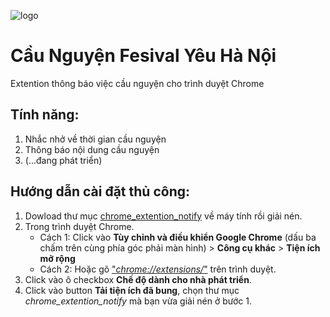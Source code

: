 ![logo](https://hoithanh.com/wp-content/uploads/2017/04/17761071_10158427611180654_7780121716910473583_o.jpg)
# Cầu Nguyện Fesival Yêu Hà Nội

Extention thông báo việc cầu nguyện cho trình duyệt Chrome

## Tính năng: 
1. Nhắc nhở về thời gian cầu nguyện
2. Thông báo nội dung cầu nguyện
3. (...đang phát triển)

## Hướng dẫn cài đặt thủ công:
1. Dowload thư mục [chrome_extention_notify](https://github.com/tienthanhjlw/chrome_extention_notify/archive/master.zip) về máy tính rồi giải nén.
2. Trong trình duyệt Chrome.
    - Cách 1: Click vào **Tùy chỉnh và điều khiển Google Chrome** (dấu ba chấm trên cùng phía góc phải màn hình) > **Công cụ khác** > **Tiện ích mở rộng**
    - Cách 2: Hoặc gõ ["*chrome://extensions/*"](chrome://extensions/) trên trình duyệt.
3. Click vào ô checkbox **Chế độ dành cho nhà phát triển**.
4. Click vào button **Tải tiện ích đã bung**, chọn thư mục *chrome_extention_notify* mà bạn vừa giải nén ở bước 1.

